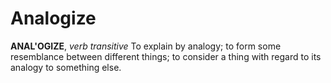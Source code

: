 # Analogize

**ANAL'OGIZE**, _verb transitive_ To explain by analogy; to form some resemblance between different things; to consider a thing with regard to its analogy to something else.